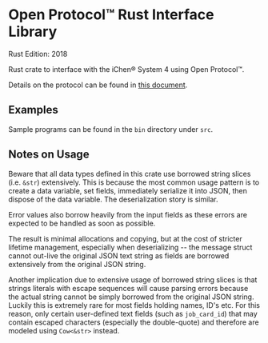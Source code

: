 Open Protocol™ Rust Interface Library
====================================

Rust Edition: 2018

Rust crate to interface with the iChen® System 4 using Open Protocol™.

Details on the protocol can be found in [this document](https://github.com/chenhsong/OpenProtocol/blob/master/cs/doc/messages_reference.md).

Examples
--------

Sample programs can be found in the `bin` directory under `src`.

Notes on Usage
--------------

Beware that all data types defined in this crate use borrowed string slices (i.e. `&str`) extensively.
This is because the most common usage pattern is to create a data variable, set fields, immediately
serialize it into JSON, then dispose of the data variable.  The deserialization story is similar.

Error values also borrow heavily from the input fields as these errors are expected to be handled
as soon as possible.

The result is minimal allocations and copying, but at the cost of stricter lifetime management,
especially when deserializing -- the message struct cannot out-live the original JSON text string as
fields are borrowed extensively from the original JSON string.

Another implication due to extensive usage of borrowed string slices is that strings literals with
escape sequences will cause parsing errors because the actual string cannot be simply borrowed from
the original JSON string.  Luckily this is extremely rare for most fields holding names, ID's etc.
For this reason, only certain user-defined text fields (such as `job_card_id`) that may contain
escaped characters (especially the double-quote) and therefore are modeled using `Cow<&str>` instead.

